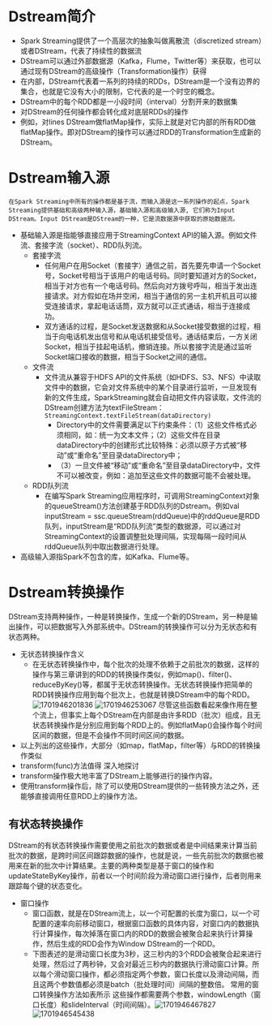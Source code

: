 # Dstream简介
- Spark Streaming提供了一个高层次的抽象叫做离散流（discretized stream）或者DStream，代表了持续性的数据流
- DStream可以通过外部数据源（Kafka，Flume，Twitter等）来获取，也可以通过现有DStream的高级操作（Transformation操作）获得
- 在内部，DStream代表着一系列的持续的RDDs，DStream是一个没有边界的集合，也就是它没有大小的限制，它代表的是一个时空的概念。
- DStream中的每个RDD都是一小段时间（interval）分割开来的数据集
- 对DStream的任何操作都会转化成对底层RDDs的操作
- 例如，对lines DStream做flatMap操作，实际上就是对它内部的所有RDD做flatMap操作。即对DStream的操作可以通过RDD的Transformation生成新的DStream。
# Dstream输入源
	在Spark Streaming中所有的操作都是基于流，而输入源是这一系列操作的起点，Spark Streaming提供基础和高级两种输入源，基础输入源和高级输入源, 它们称为Input DStream。Input DStream是DStream的一种，它是流数据源中获取的原始数据流。
-  基础输入源是指能够直接应用于StreamingContext API的输入源。例如文件流、套接字流（socket）、RDD队列流。
	- 套接字流
		-   任何用户在用Socket（套接字）通信之前，首先要先申请一个Socket号，Socket号相当于该用户的电话号码。同时要知道对方的Socket，相当于对方也有一个电话号码。然后向对方拨号呼叫，相当于发出连接请求。对方假如在场并空闲，相当于通信的另一主机开机且可以接受连接请求，拿起电话话筒，双方就可以正式通话，相当于连接成功。
		- 双方通话的过程，是Socket发送数据和从Socket接受数据的过程，相当于向电话机发出信号和从电话机接受信号。通话结束后，一方关闭Socket，相当于挂起电话机，撤销连接。所以套接字流是通过监听Socket端口接收的数据，相当于Socket之间的通信。
	- 文件流
		-  文件流从兼容于HDFS API的文件系统（如HDFS、S3、NFS）中读取文件中的数据，它会对文件系统中的某个目录进行监听，一旦发现有新的文件生成，SparkStreaming就会自动把文件内容读取，文件流的DStream创建方法为textFileStream：`StreamingContext.textFileStream(dataDirectory)`
			- Directory中的文件需要满足以下约束条件：（1）这些文件格式必须相同，如：统一为文本文件；（2）这些文件在目录dataDirectory中的创建形式比较特殊：必须以原子方式被“移动”或“重命名”至目录dataDirectory中；
			- （3）一旦文件被“移动”或“重命名”至目录dataDirectory中，文件不可以被改变，例如：追加至这些文件的数据可能不会被处理。   
	- RDD队列流
		- 在编写Spark Streaming应用程序时，可调用StreamingContext对象的queueStream()方法创建基于RDD队列的Dstream。例如val inputStream = ssc.queueStream(rddQueue)中的rddQueue是RDD队列，inputStream是“RDD队列流”类型的数据源，可以通过对StreamingContext的设置调整批处理间隔，实现每隔一段时间从rddQueue队列中取出数据进行处理。
  - 高级输入源指Spark不包含的库，如Kafka、Flume等。
# Dstream转换操作
DStream支持两种操作，一种是转换操作，生成一个新的DStream，另一种是输出操作，可以把数据写入外部系统中。DStream的转换操作可以分为无状态和有状态两种。
- 无状态转换操作含义
	- 在无状态转换操作中，每个批次的处理不依赖于之前批次的数据，这样的操作与第三章讲到的RDD的转换操作类似，例如map()、filter()、reduceByKey()等，都属于无状态转换操作。无状态转换操作把简单的RDD转换操作应用到每个批次上，也就是转换DStream中的每个RDD。![1701946201836](https://github.com/HDZ12/Scala/assets/99587726/e196a6ce-5e52-4ce1-9856-ab8a3654f4b0)
![1701946253067](https://github.com/HDZ12/Scala/assets/99587726/2d907b53-54bb-4b8f-98ce-8a656a705cce)
尽管这些函数看起来像作用在整个流上，但事实上每个DStream在内部是由许多RDD（批次）组成，且无状态转换操作是分别应用到每个RDD上的。例如flatMap()会操作每个时间区间的数据，但是不会操作不同时间区间的数据。
- 以上列出的这些操作，大部分（如map，flatMap，filter等）与RDD的转换操作类似
- transform(func)方法值得 深入地探讨
- transform操作极大地丰富了DStream上能够进行的操作内容。
- 使用transform操作后，除了可以使用DStream提供的一些转换方法之外，还能够直接调用任意RDD上的操作方法。
## 有状态转换操作
DStream的有状态转换操作需要使用之前批次的数据或者是中间结果来计算当前批次的数据，是跨时间区间跟踪数据的操作，也就是说，一些先前批次的数据也被用来在新的批次中计算结果。主要的两种类型是基于窗口的操作和updateStateByKey操作，前者以一个时间阶段为滑动窗口进行操作，后者则用来跟踪每个键的状态变化。
- 窗口操作
	- 窗口函数，就是在DStream流上，以一个可配置的长度为窗口，以一个可配置的速率向前移动窗口，根据窗口函数的具体内容，对窗口内的数据执行计算操作，每次掉落在窗口内的RDD的数据会被聚合起来执行计算操作，然后生成的RDD会作为Window DStream的一个RDD。
	- 下图表述的是滑动窗口长度为3秒，这三秒内的3个RDD会被聚合起来进行处理，然后过了两秒钟，又会对最近三秒内的数据执行滑动窗口计算。所以每个滑动窗口操作，都必须指定两个参数，窗口长度以及滑动间隔，而且这两个参数值都必须是batch（批处理时间）间隔的整数倍。
常用的窗口转换操作方法如表所示
这些操作都需要两个参数，windowLength（窗口长度）和slideInterval（时间间隔）。![1701946467827](https://github.com/HDZ12/Scala/assets/99587726/a8e1b33e-0226-443e-95be-80c1a11d38fe)![1701946545438](https://github.com/HDZ12/Scala/assets/99587726/43803b29-88a3-4a4a-929d-ef257e9d9b6e)

